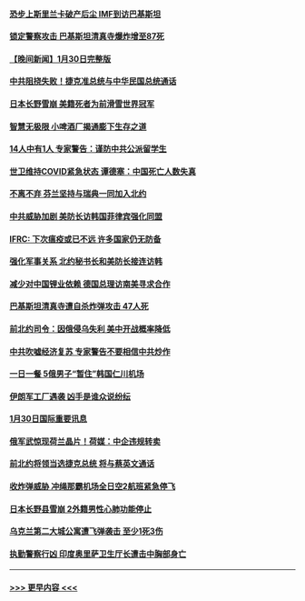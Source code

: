 #### [恐步上斯里兰卡破产后尘 IMF到访巴基斯坦](../pages/prog202/a103638850.md?t=01311843) 
#### [锁定警察攻击 巴基斯坦清真寺爆炸增至87死](../pages/prog202/a103638839.md?t=01311843) 
#### [【晚间新闻】1月30日完整版](../pages/prog202/a103638682.md?t=01311843) 
#### [中共阻挠失败！捷克准总统与中华民国总统通话](../pages/prog202/a103638756.md?t=01311843) 
#### [日本长野雪崩 美籍死者为前滑雪世界冠军](../pages/prog202/a103638748.md?t=01311843) 
#### [智慧无极限 小啤酒厂揭通膨下生存之道](../pages/prog202/a103638573.md?t=01311843) 
#### [14人中有1人 专家警告：谨防中共公派留学生](../pages/prog202/a103638570.md?t=01311843) 
#### [世卫维持COVID紧急状态 谭德塞：中国死亡人数失真](../pages/prog202/a103638592.md?t=01311843) 
#### [不离不弃 芬兰坚持与瑞典一同加入北约](../pages/prog202/a103638566.md?t=01311843) 
#### [中共威胁加剧 美防长访韩国菲律宾强化同盟](../pages/prog202/a103638562.md?t=01311843) 
#### [IFRC: 下次瘟疫或已不远 许多国家仍无防备](../pages/prog202/a103638560.md?t=01311843) 
#### [强化军事关系 北约秘书长和美防长接连访韩](../pages/prog202/a103638374.md?t=01311843) 
#### [减少对中国锂业依赖 德国总理访南美寻求合作](../pages/prog202/a103638375.md?t=01311843) 
#### [巴基斯坦清真寺遭自杀炸弹攻击 47人死](../pages/prog202/a103638368.md?t=01311843) 
#### [前北约司令：因俄侵乌失利 美中开战概率降低](../pages/prog202/a103638305.md?t=01311843) 
#### [中共吹嘘经济复苏 专家警告不要相信中共炒作](../pages/prog202/a103638130.md?t=01311843) 
#### [一日一餐 5俄男子“暂住”韩国仁川机场](../pages/prog202/a103638133.md?t=01311843) 
#### [伊朗军工厂遇袭 凶手是谁众说纷纭](../pages/prog202/a103638136.md?t=01311843) 
#### [1月30日国际重要讯息](../pages/prog202/a103638146.md?t=01311843) 
#### [俄军武惊现荷兰晶片！荷媒：中企违规转卖](../pages/prog202/a103638083.md?t=01311843) 
#### [前北约将领当选捷克总统 将与蔡英文通话](../pages/prog202/a103638077.md?t=01311843) 
#### [收炸弹威胁 冲绳那霸机场全日空2航班紧急停飞](../pages/prog202/a103638037.md?t=01311843) 
#### [日本长野县雪崩 2外籍男性心肺功能停止](../pages/prog202/a103637963.md?t=01311843) 
#### [乌克兰第二大城公寓遭飞弹袭击 至少1死3伤](../pages/prog202/a103637892.md?t=01311843) 
#### [执勤警察行凶 印度奥里萨卫生厅长遭击中胸部身亡](../pages/prog202/a103637870.md?t=01311843) 

----
#### [ >>> 更早内容 <<< ](../indexes/prog202-earlier.md)
